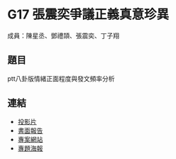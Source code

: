 G17 張震奕爭議正義真意珍異 
======================

成員：陳星丞、鄧禮頡、張震奕、丁子翔


## 題目

ptt八卦版情緒正面程度與發文頻率分析


## 連結

<!-- 請記得修改下方的相對路徑及連結 -->

- [投影片](./G17_slide.pdf)
- [書面報告](./G17_report.pdf)  
- [專案網站](https://marsneko.github.io/project/)
- [專題海報](./期末專題海報.pdf)



<!-- 下方內容為說明用途，繳交時請將其刪除 -->


